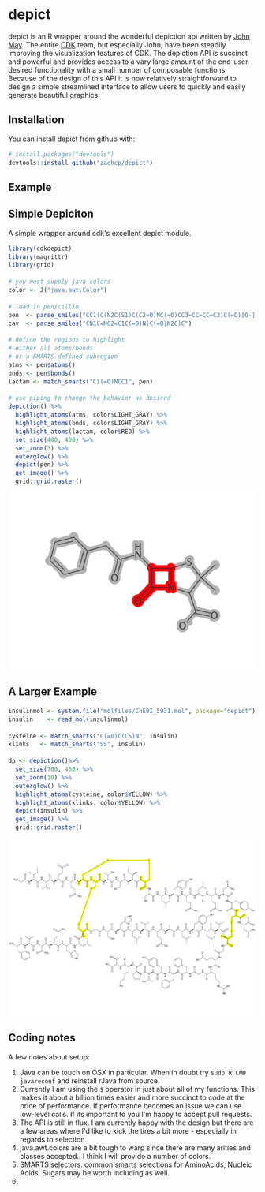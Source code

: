 
<!-- README.md is generated from README.Rmd. Please edit that file -->
depict
======

depict is an R wrapper around the wonderful depiction api written by [John May](https://github.com/johnmay). The entire [CDK](https://github.com/cdk) team, but especially John, have been steadily improving the visualization features of CDK. The depiction API is succinct and powerful and provides access to a vary large amount of the end-user desired functionality with a small number of composable functions. Because of the design of this API it is now relatively straightforward to design a simple streamlined interface to allow users to quickly and easily generate beautiful graphics.

Installation
------------

You can install depict from github with:

``` r
# install.packages("devtools")
devtools::install_github("zachcp/depict")
```

Example
-------

Simple Depiciton
----------------

A simple wrapper around cdk's excellent depict module.

``` r
library(cdkdepict)
library(magrittr)
library(grid)

# you must supply java colors 
color <- J("java.awt.Color")

# load in penicillin
pen  <- parse_smiles("CC1(C(N2C(S1)C(C2=O)NC(=O)CC3=CC=CC=C3)C(=O)[O-])C")
cav  <- parse_smiles("CN1C=NC2=C1C(=O)N(C(=O)N2C)C")

# define the regions to highlight
# either all atoms/bonds
# or a SMARTS-defined subregion
atms <- pen$atoms()
bnds <- pen$bonds()
lactam <- match_smarts("C1(=O)NCC1", pen)

# use piping to change the behavior as desired
depiction() %>%
  highlight_atoms(atms, color$LIGHT_GRAY) %>%
  highlight_atoms(bnds, color$LIGHT_GRAY) %>%
  highlight_atoms(lactam, color$RED) %>%
  set_size(400, 400) %>%
  set_zoom(3) %>%
  outerglow() %>%
  depict(pen) %>%
  get_image() %>%
  grid::grid.raster()
```

![](README-unnamed-chunk-2-1.png)

A Larger Example
----------------

``` r
insulinmol <- system.file("molfiles/ChEBI_5931.mol", package="depict")
insulin    <- read_mol(insulinmol)

cysteine <- match_smarts("C(=O)C(CS)N", insulin)
xlinks   <- match_smarts("SS", insulin)

dp <- depiction()%>% 
  set_size(700, 400) %>%
  set_zoom(10) %>%
  outerglow() %>%
  highlight_atoms(cysteine, color$YELLOW) %>%
  highlight_atoms(xlinks, color$YELLOW) %>%
  depict(insulin) %>%
  get_image() %>%
  grid::grid.raster()
```

![](README-unnamed-chunk-3-1.png)

Coding notes
------------

A few notes about setup:

1.  Java can be touch on OSX in particular. When in doubt try `sudo R CMD javareconf` and reinstall rJava from source.
2.  Currently I am using the `$` operator in just about all of my functions. This makes it about a billion times easier and more succinct to code at the price of performance. If performance becomes an issue we can use low-level calls. If its important to you I'm happy to accept pull requests.
3.  The API is still in flux. I am currently happy with the design but there are a few areas where I'd like to kick the tires a bit more - especially in regards to selection.
4.  java.awt.colors are a bit tough to warp since there are many arities and classes accepted.. I think I will provide a number of colors.
5.  SMARTS selectors. common smarts selections for AminoAcids, Nucleic Acids, Sugars may be worth including as well.
6.
